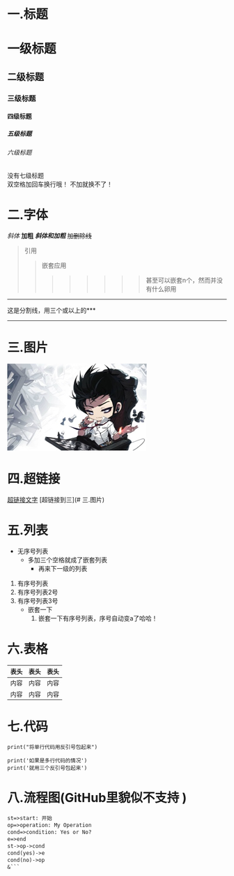 # 一.标题
# 一级标题
## 二级标题
### 三级标题
#### 四级标题
##### 五级标题
###### 六级标题

没有七级标题  
双空格加回车换行哦！
不加就换不了！

# 二.字体
*斜体*
**加粗**
***斜体和加粗***
~~加删除线~~

>引用
>>嵌套应用
>>>>>>>>甚至可以嵌套n个，然而并没有什么卵用

************
这是分割线，用三个或以上的***
************


# 三.图片
![图片的名字](https://raw.githubusercontent.com/wRuanMing/HelloWorld/master/demo.jpg)

# 四.超链接
[超链接文字](http//www.baidu.com, "超链接的title，但鼠标移动到超链接文字上时显示的内容")
[超链接到三](# 三.图片)

# 五.列表
- 无序号列表
   - 多加三个空格就成了嵌套列表
      - 再来下一级的列表
1. 有序号列表
2. 有序号列表2号
3. 有序号列表3号
   - 嵌套一下
      1. 嵌套一下有序号列表，序号自动变a了哈哈！
# 六.表格
表头|表头|表头
:-: | :-: | :-: 
内容|内容|内容
内容|内容|内容
# 七.代码
`print("将单行代码用反引号包起来")`
```
print('如果是多行代码的情况')
print('就用三个反引号包起来')
```
# 八.流程图(GitHub里貌似不支持 )
```flow
st=>start: 开始
op=>operation: My Operation
cond=>condition: Yes or No?
e=>end
st->op->cond
cond(yes)->e
cond(no)->op
&```
